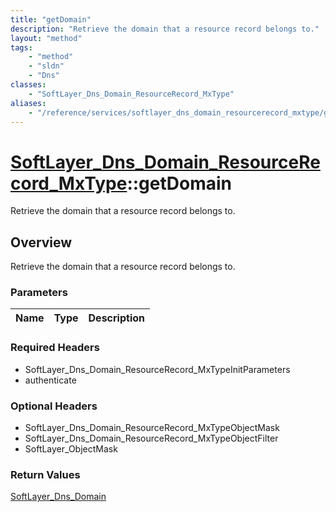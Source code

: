 ```yaml
---
title: "getDomain"
description: "Retrieve the domain that a resource record belongs to."
layout: "method"
tags:
    - "method"
    - "sldn"
    - "Dns"
classes:
    - "SoftLayer_Dns_Domain_ResourceRecord_MxType"
aliases:
    - "/reference/services/softlayer_dns_domain_resourcerecord_mxtype/getDomain"
---
```

# [SoftLayer_Dns_Domain_ResourceRecord_MxType](/reference/services/SoftLayer_Dns_Domain_ResourceRecord_MxType)::getDomain

Retrieve the domain that a resource record belongs to.


## Overview 
Retrieve the domain that a resource record belongs to.

### Parameters 
|Name | Type | Description |
| --- | --- | --- |


### Required Headers
* SoftLayer_Dns_Domain_ResourceRecord_MxTypeInitParameters
* authenticate

### Optional Headers
* SoftLayer_Dns_Domain_ResourceRecord_MxTypeObjectMask
* SoftLayer_Dns_Domain_ResourceRecord_MxTypeObjectFilter
* SoftLayer_ObjectMask

### Return Values
<a href='/reference/datatypes/SoftLayer_Dns_Domain'>SoftLayer_Dns_Domain </a>

